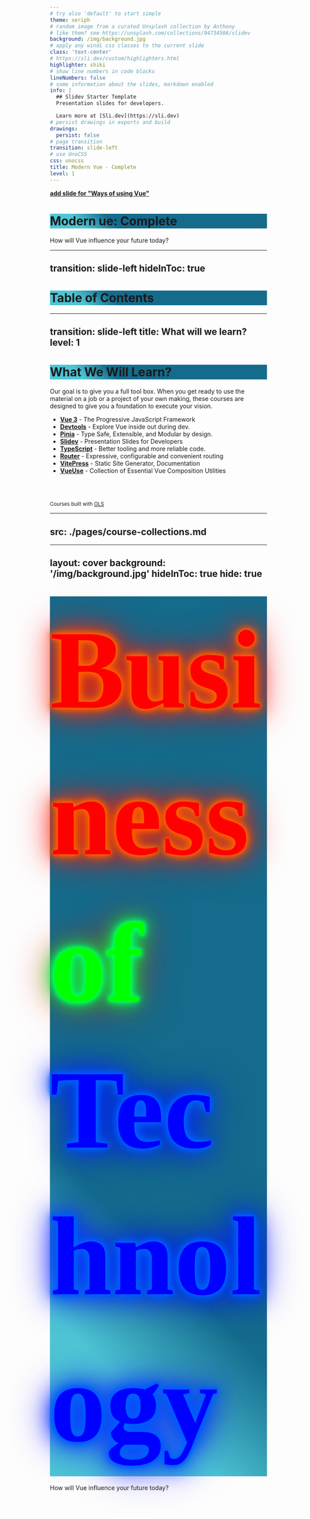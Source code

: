```yaml
---
# try also 'default' to start simple
theme: seriph
# random image from a curated Unsplash collection by Anthony
# like them? see https://unsplash.com/collections/94734566/slidev
background: /img/background.jpg
# apply any windi css classes to the current slide
class: 'text-center'
# https://sli.dev/custom/highlighters.html
highlighter: shiki
# show line numbers in code blocks
lineNumbers: false
# some information about the slides, markdown enabled
info: |
  ## Slidev Starter Template
  Presentation slides for developers.

  Learn more at [Sli.dev](https://sli.dev)
# persist drawings in exports and build
drawings:
  persist: false
# page transition
transition: slide-left
# use UnoCSS
css: unocss
title: Modern Vue - Complete
level: 1
---
```


<SendKey :slide="$slidev.nav.currentPage" keys="t"/>

[__add slide for "Ways of using Vue"__](https://vuejs.org/guide/extras/ways-of-using-vue.html)

# <span class="mv" id="begin">Modern <logos-vue />ue</span>: Complete

How will Vue influence your future today?

<div class="abs-br m-6 flex gap-2">
  <a href="https://github.com/BOT-TC/mv_main" target="_blank" alt="GitHub"
    class="text-xl slidev-icon-btn opacity-50 !border-none !hover:text-white">
    <carbon-logo-github />
  </a>
</div>

<!--
The last comment block of each slide will be treated as slide notes. It will be visible and editable in Presenter Mode along with the slide. [Read more in the docs](https://sli.dev/guide/syntax.html#notes)
-->

---
transition: slide-left
hideInToc: true
---

# Table of Contents

<Toc mode="all" columns="2" maxDepth="1" />

<style>
h1 {
  background-image: linear-gradient(45deg, #4EC5D4 10%, #146b8c 20%);
}
</style>

---
transition: slide-left
title: What will we learn?
level: 1
---

# What We Will Learn?

Our goal is to give you a full tool box. When you get ready to use the material on a job or a project of your own
making, these courses are designed to give you a foundation to execute your vision.

- **[Vue 3](https://vuejs.org/)** - The Progressive JavaScript Framework
- **[Devtools](https://vuejs.org/guide/scaling-up/tooling.html#browser-devtools)** - Explore Vue inside out during dev.
- **[Pinia](https://pinia.vuejs.org/)** - Type Safe, Extensible, and Modular by design.
- **[Slidev](https://sli.dev/)** - Presentation Slides for Developers
- **[TypeScript](https://www.typescriptlang.org/)** - Better tooling and more reliable code.
- **[Router](https://router.vuejs.org/)** - Expressive, configurable and convenient routing
- **[VitePress](https://vitepress.dev/)** - Static Site Generator, Documentation
- **[VueUse](https://vueuse.org/)** - Collection of Essential Vue Composition Utilities

<br>
<br>

<small class="translucent">Courses built with [OLS](https://businessof.technology/ols)</small>

<!--
You can have `style` tag in markdown to override the style for the current page.
Learn more about slides: https://sli.dev/guide/syntax#embedded-styles
-->

<style>
h1 {
  background-image: linear-gradient(45deg, #4EC5D4 15%, #146b8c 30%);
}
</style>

<!--
Here is another comment.
-->

---
src: ./pages/course-collections.md
---

---
layout: cover
background: '/img/background.jpg'
hideInToc: true
hide: true
---

<h1><span class="bot-b">Business</span> <span class="bot-o">of</span> <span class="bot-t">Technology</span></h1>

How will Vue influence your future today?

<style>
  @import url("https://fonts.googleapis.com/css?family=Sacramento&display=swap");

h1 .bot-b{
  font-size: calc(20px + 6vh);
  line-height: calc(20px + 8vh);
/*   text-shadow: 0 0 5px #f562ff, 0 0 15px #f562ff, 0 0 25px #f562ff,
    0 0 20px #f562ff, 0 0 30px #890092, 0 0 80px #890092, 0 0 80px #890092;
  color: #fccaff; */
  text-shadow: 0 0 5px #ff6500, 0 0 15px #ff6500, 0 0 20px #ff6500, 0 0 40px #ff6500, 0 0 60px #ff0000, 0 0 10px #ff2d00, 0 0 98px #ff0000;
    color: #ff0000;
  font-family: "Sacramento", cursive;
  text-align: center;
  animation: blink 12s infinite;
  -webkit-animation: blink 12s infinite;
}
h1 .bot-o{
  font-size: calc(20px + 6vh);
  line-height: calc(20px + 8vh);
/*   text-shadow: 0 0 5px #f562ff, 0 0 15px #f562ff, 0 0 25px #f562ff,
    0 0 20px #f562ff, 0 0 30px #890092, 0 0 80px #890092, 0 0 80px #890092;
  color: #fccaff; */
  text-shadow: 0 0 5px #00ff65, 0 0 15px #00ff65, 0 0 20px #00ff65, 0 0 40px #00ff65, 0 0 60px #00ff00, 0 0 10px #00ff2d, 0 0 98px #ff0000;
    color: #00ff00;
  font-family: "Sacramento", cursive;
  text-align: center;
  animation: blink 12s infinite;
  -webkit-animation: blink 12s infinite;
}
h1 .bot-t{
  font-size: calc(20px + 6vh);
  line-height: calc(20px + 8vh);
/*   text-shadow: 0 0 5px #f562ff, 0 0 15px #f562ff, 0 0 25px #f562ff,
    0 0 20px #f562ff, 0 0 30px #890092, 0 0 80px #890092, 0 0 80px #890092;
  color: #fccaff; */
  text-shadow: 0 0 5px #0065ff, 0 0 15px #0065ff, 0 0 20px #0065ff, 0 0 40px #0065ff, 0 0 60px #0000ff, 0 0 10px #002dff, 0 0 98px #0000ff;
    color: #0000ff;
  font-family: "Sacramento", cursive;
  text-align: center;
  animation: blink 12s infinite;
  -webkit-animation: blink 12s infinite;
}

@-webkit-keyframes blink .bot-b{
  20%,
  24%,
  55% {
    color: #111;
    text-shadow: none;
  }

  0%,
  19%,
  21%,
  23%,
  25%,
  54%,
  56%,
  100% {
/*     color: #fccaff;
    text-shadow: 0 0 5px #f562ff, 0 0 15px #f562ff, 0 0 25px #f562ff,
      0 0 20px #f562ff, 0 0 30px #890092, 0 0 80px #890092, 0 0 80px #890092; */
  text-shadow: 0 0 2px #ff6500, 0 0 6px #ff6500, 0 0 8px #ff6500, 0 0 16px #ff6500, 0 0 18px #ff0000, 0 0 4px #ff2d00, 0 0 40px #ff0000;
    color: #ff0000;
  }
}
@-webkit-keyframes blink .bot-o{
  20%,
  24%,
  55% {
    color: #111;
    text-shadow: none;
  }

  0%,
  19%,
  21%,
  23%,
  25%,
  54%,
  56%,
  100% {
/*     color: #fccaff;
    text-shadow: 0 0 5px #f562ff, 0 0 15px #f562ff, 0 0 25px #f562ff,
      0 0 20px #f562ff, 0 0 30px #890092, 0 0 80px #890092, 0 0 80px #890092; */
  text-shadow: 0 0 2px #65ff00, 0 0 6px #65ff00, 0 0 8px #65ff00, 0 0 16px #65ff00, 0 0 18px #00ff00, 0 0 4px #2dff00, 0 0 40px #00ff00;
    color: #00ff00;
  }
}
@-webkit-keyframes blink .bot-t{
  20%,
  24%,
  55% {
    color: #111;
    text-shadow: none;
  }

  0%,
  19%,
  21%,
  23%,
  25%,
  54%,
  56%,
  100% {
/*     color: #fccaff;
    text-shadow: 0 0 5px #f562ff, 0 0 15px #f562ff, 0 0 25px #f562ff,
      0 0 20px #f562ff, 0 0 30px #890092, 0 0 80px #890092, 0 0 80px #890092; */
  text-shadow: 0 0 2px #0065ff, 0 0 6px #0065ff, 0 0 8px #0065ff, 0 0 16px #0065ff, 0 0 18px #0000ff, 0 0 4px #2d00ff, 0 0 40px #0000ff;
    color: #0000ff;
  }
}

@keyframes blink .bot-b{
  20%,
  24%,
  55% {
    color: #111;
    text-shadow: none;
  }

  0%,
  19%,
  21%,
  23%,
  25%,
  54%,
  56%,
  100% {
/*     color: #fccaff;
    text-shadow: 0 0 5px #f562ff, 0 0 15px #f562ff, 0 0 25px #f562ff,
      0 0 20px #f562ff, 0 0 30px #890092, 0 0 80px #890092, 0 0 80px #890092; */
  text-shadow: 0 0 2px #ff4500, 0 0 6px #ff4500, 0 0 8px #ff4500, 0 0 16px #ff4500, 0 0 18px #ff0000, 0 0 4px #ff2500, 0 0 40px #ff0000;
    color: #ff0000;
  }
}
@keyframes blink .bot-o{
  20%,
  24%,
  55% {
    color: #111;
    text-shadow: none;
  }

  0%,
  19%,
  21%,
  23%,
  25%,
  54%,
  56%,
  100% {
/*     color: #fccaff;
    text-shadow: 0 0 5px #f562ff, 0 0 15px #f562ff, 0 0 25px #f562ff,
      0 0 20px #f562ff, 0 0 30px #890092, 0 0 80px #890092, 0 0 80px #890092; */
  text-shadow: 0 0 2px #00ff45, 0 0 6px #00ff45, 0 0 8px #00ff45, 0 0 16px #00ff45, 0 0 18px #ff0000, 0 0 4px #00ff25, 0 0 40px #ff0000;
    color: #00ff00;
  }
}
@keyframes blink .bot-t{
  20%,
  24%,
  55% {
    color: #111;
    text-shadow: none;
  }

  0%,
  19%,
  21%,
  23%,
  25%,
  54%,
  56%,
  100% {
/*     color: #fccaff;
    text-shadow: 0 0 5px #f562ff, 0 0 15px #f562ff, 0 0 25px #f562ff,
      0 0 20px #f562ff, 0 0 30px #890092, 0 0 80px #890092, 0 0 80px #890092; */
  text-shadow: 0 0 2px #0045ff, 0 0 6px #0045ff, 0 0 8px #0045ff, 0 0 16px #0045ff, 0 0 18px #0000ff, 0 0 4px #2500ff, 0 0 40px #0000ff;
    color: #0000ff;
  }
}
</style>
